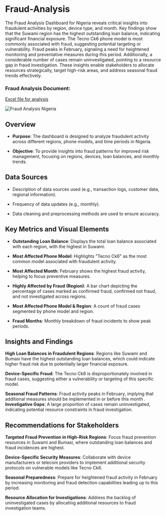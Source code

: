 # Fraud-Analysis
The Fraud Analysis Dashboard for Nigeria reveals critical insights into fraudulent activities by region, device type, and month. Key findings show that the Suwami region has the highest outstanding loan balance, indicating significant financial exposure. The Tecno Ck6 phone model is most commonly associated with fraud, suggesting potential targeting or vulnerability. Fraud peaks in February, signaling a need for heightened monitoring and preventative measures during this period. Additionally, a considerable number of cases remain uninvestigated, pointing to a resource gap in fraud investigation. These insights enable stakeholders to allocate resources strategically, target high-risk areas, and address seasonal fraud trends effectively.

### Fraud Analysis Document:

[Excel file for analysis](https://docs.google.com/spreadsheets/d/1z4XmKZbVhsnccqebmdmL0EmuuoKZ1Kbd/edit?usp=sharing&ouid=111293989867994145809&rtpof=true&sd=true/) 

![Fraud Analysis Nigeria](https://github.com/user-attachments/assets/4f2aedce-8a70-4805-b435-4cd133db29ec)


## Overview
- **Purpose**: The dashboard is designed to analyze fraudulent activity across different regions, phone models, and time periods in Nigeria.

- **Objective**: To provide insights into fraud patterns for improved risk management, focusing on regions, devices, loan balances, and monthly trends.

## Data Sources
- Description of data sources used (e.g., transaction logs, customer data, regional information).

- Frequency of data updates (e.g., monthly).

- Data cleaning and preprocessing methods are used to ensure accuracy.

## Key Metrics and Visual Elements
- **Outstanding Loan Balance**: Displays the total loan balance associated with each region, with the highest in Suwami.

- **Most Affected Phone Model**: Highlights "Tecno Ck6" as the most common model associated with fraudulent activity.

- **Most Affected Month**: February shows the highest fraud activity, helping to focus preventive measures.

- **Highly Affected by Fraud (Region)**: A bar chart depicting the percentage of cases marked as confirmed fraud, confirmed not fraud, and not investigated across regions.

- **Most Affected Phone Model & Region**: A count of fraud cases segmented by phone model and region.

- **Fraud Months**: Monthly breakdown of fraud incidents to show peak periods.

## Insights and Findings
**High Loan Balances in Fraudulent Regions**: Regions like Suwami and Bumasi have the highest outstanding loan balances, which could indicate higher fraud risk due to potentially larger financial exposure.

**Device-Specific Fraud**: The Tecno Ck6 is disproportionately involved in fraud cases, suggesting either a vulnerability or targeting of this specific model.

**Seasonal Fraud Patterns**: Fraud activity peaks in February, implying that additional measures should be implemented in or before this month
.
**Investigative Gaps**: A large proportion of cases remain uninvestigated, indicating potential resource constraints in fraud investigation.

## Recommendations for Stakeholders
**Targeted Fraud Prevention in High-Risk Regions**: Focus fraud prevention resources in Suwami and Bumasi, where outstanding loan balances and fraud incidences are highest.

**Device-Specific Security Measures**: Collaborate with device manufacturers or telecom providers to implement additional security protocols on vulnerable models like Tecno Ck6.

**Seasonal Preparedness**: Prepare for heightened fraud activity in February by increasing monitoring and fraud detection capabilities leading up to this period.

**Resource Allocation for Investigations**: Address the backlog of uninvestigated cases by allocating additional resources to fraud investigation teams.

